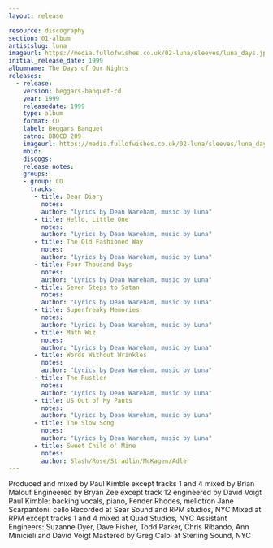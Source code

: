 ```yaml
---
layout: release

resource: discography
section: 01-album
artistslug: luna
imageurl: https://media.fullofwishes.co.uk/02-luna/sleeves/luna_days.jpg
initial_release_date: 1999
albumname: The Days of Our Nights
releases:
  - release:
    version: beggars-banquet-cd
    year: 1999
    releasedate: 1999
    type: album
    format: CD
    label: Beggars Banquet
    catno: BBQCD 209
    imageurl: https://media.fullofwishes.co.uk/02-luna/sleeves/luna_days.jpg
    mbid:
    discogs:
    release_notes:
    groups:
    - group: CD
      tracks:
       - title: Dear Diary
         notes:
         author: "Lyrics by Dean Wareham, music by Luna"
       - title: Hello, Little One
         notes:
         author: "Lyrics by Dean Wareham, music by Luna"
       - title: The Old Fashioned Way
         notes:
         author: "Lyrics by Dean Wareham, music by Luna"
       - title: Four Thousand Days
         notes:
         author: "Lyrics by Dean Wareham, music by Luna"
       - title: Seven Steps to Satan
         notes:
         author: "Lyrics by Dean Wareham, music by Luna"
       - title: Superfreaky Memories
         notes:
         author: "Lyrics by Dean Wareham, music by Luna"
       - title: Math Wiz
         notes:
         author: "Lyrics by Dean Wareham, music by Luna"
       - title: Words Without Wrinkles
         notes:
         author: "Lyrics by Dean Wareham, music by Luna"
       - title: The Rustler
         notes:
         author: "Lyrics by Dean Wareham, music by Luna"
       - title: US Out of My Pants
         notes:
         author: "Lyrics by Dean Wareham, music by Luna"
       - title: The Slow Song
         notes:
         author: "Lyrics by Dean Wareham, music by Luna"
       - title: Sweet Child o' Mine
         notes:
         author: Slash/Rose/Stradlin/McKagen/Adler
---
```

Produced and mixed by Paul Kimble except tracks 1 and 4 mixed by Brian Malouf
Engineered by Bryan Zee except track 12 engineered by David Voigt
Paul Kimble: backing vocals, piano, Fender Rhodes, mellotron
Jane Scarpantoni: cello
Recorded at Sear Sound and RPM studios, NYC
Mixed at RPM except tracks 1 and 4 mixed at Quad Studios, NYC
Assistant Engineers: Suzanne Dyer, Dave Fisher, Todd Parker, Chris Ribando, Ann Minicieli and David Voigt
Mastered by Greg Calbi at Sterling Sound, NYC
